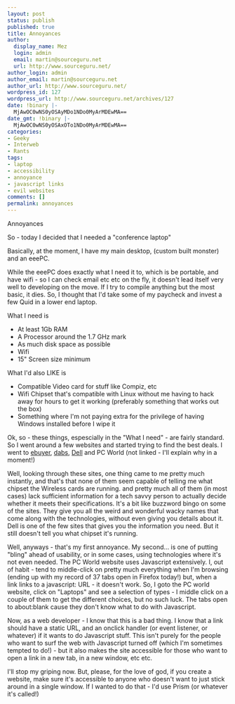 ```yaml
---
layout: post
status: publish
published: true
title: Annoyances
author:
  display_name: Mez
  login: admin
  email: martin@sourceguru.net
  url: http://www.sourceguru.net/
author_login: admin
author_email: martin@sourceguru.net
author_url: http://www.sourceguru.net/
wordpress_id: 127
wordpress_url: http://www.sourceguru.net/archives/127
date: !binary |-
  MjAwOC0wNS0yOSAyMDo1NDo0MyArMDEwMA==
date_gmt: !binary |-
  MjAwOC0wNS0yOSAxOTo1NDo0MyArMDEwMA==
categories:
- Geeky
- Interweb
- Rants
tags:
- laptop
- accessibility
- annoyance
- javascript links
- evil websites
comments: []
permalink: annoyances
---
```

<p>Annoyances</p>
<p>So - today I decided that I needed a "conference laptop"</p>
<p>Basically, at the moment, I have my main desktop, (custom built monster) and an eeePC.</p>
<p>While the eeePC does exactly what I need it to, which is be portable, and have wifi - so I can check email etc etc on the fly, it doesn't lead itself very well to developing on the move. If I try to compile anything but the most basic, it dies. So, I thought that I'd take some of my paycheck and invest a few Quid in a lower end laptop.</p>
<p>What I need is</p>
<ul>
<li>At least 1Gb RAM</li>
<li>A Processor around the 1.7 GHz mark</li>
<li>As much disk space as possible</li>
<li>Wifi</li>
<li>15" Screen size minimum</li>
</ul>
<p>What I'd also LIKE is</p>
<ul>
<li>Compatible Video card for stuff like Compiz, etc</li>
<li>Wifi Chipset that's compatible with Linux without me having to hack away for hours to get it working (preferably something that works out the box)</li>
<li>Something where I'm not paying extra for the privilege of having Windows installed before I wipe it</li>
</ul>
<p>Ok, so - these things, espescially in the "What I need" - are fairly standard. So I went around a few websites and started trying to find the best deals. I went to <a href="http://www.ebuyer.co.uk">ebuyer</a>, <a href="http://www.dabs.com">dabs</a>, <a href="http://www.dell.co.uk">Dell</a> and PC World (not linked - I'll explain why in a moment!)</p>
<p>Well, looking through these sites, one thing came to me pretty much instantly, and that's that none of them seem capable of telling me what chipset the Wireless cards are running. and pretty much all of them (in most cases) lack sufficient information for a tech savvy person to actually decide whether it meets their specifications. It's a bit like buzzword bingo on some of the sites. They give you all the weird and wonderful wacky names that come along with the technologies, without even giving you details about it. Dell is one of the few sites that gives you the information you need. But it still doesn't tell you what chipset it's running.</p>
<p>Well, anyways - that's my first annoyance. My second... is one of putting "bling" ahead of usability, or in some cases, using technologies where it's not even needed. The PC World website uses Javascript extensively. I, out of habit - tend to middle-click on pretty much everything when I'm browsing (ending up with my record of 37 tabs open in Firefox today!) but, when a link links to a javascript: URL - it doesn't work. So, I goto the PC world website, click on "Laptops" and see a selection of types - I middle click on a couple of them to get the different choices, but no such luck. The tabs open to about:blank cause they don't know what to do with Javascript.</p>
<p>Now, as a web developer - I know that this is a bad thing. I know that a link should have a static URL, and an onclick handler (or event listener, or whatever) if it wants to do Javascript stuff. This isn't purely for the people who want to surf the web with Javascript turned off (which I'm sometimes tempted to do!) - but it also makes the site accessible for those who want to open a link in a new tab, in a new window, etc etc.</p>
<p>I'll stop my griping now. But, please, for the love of god, if you create a website, make sure it's accessible to anyone who doesn't want to just stick around in a single window. If I wanted to do that - I'd use Prism (or whatever it's called!)</p>
